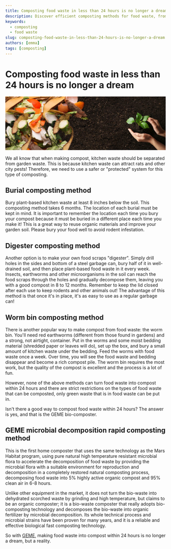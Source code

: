 ```yaml
---
title: Composting food waste in less than 24 hours is no longer a dream
description: Discover efficient composting methods for food waste, from traditional techniques to advanced solutions like the GEME bio-composter, which transforms waste into organic fertilizer in under 24 hours.
keywords:
  - composting
  - food waste
slug: composting-food-waste-in-less-than-24-hours-is-no-longer-a-dream
authors: [emma]
tags: [composting]
---
```


# Composting food waste in less than 24 hours is no longer a dream

![composting food waste](./img/img.png)


We all know that when making compost, kitchen waste should be separated from garden waste. This is because kitchen 
waste can attract rats and other city pests! Therefore, we need to use a safer or "protected" system for this type of 
composting.

<!-- truncate -->

## Burial composting method

Bury plant-based kitchen waste at least 8 inches below the soil. This composting method takes 6 months. The location of
each burial must be kept in mind. It is important to remember the location each time you bury your compost because 
it must be buried in a different place each time you make it! This is a great way to reuse organic materials and improve 
your garden soil. Please bury your food well to avoid rodent infestation.

## Digester composting method
Another option is to make your own food scraps "digester". Simply drill holes in the sides and bottom of a steel garbage 
can, bury half of it in well-drained soil, and then place plant-based food waste in it every week. Insects, earthworms 
and other microorganisms in the soil can reach the food scraps through the holes and gradually decompose them, 
leaving you with a good compost in 8 to 12 months. Remember to keep the lid closed after each use to keep rodents and 
other animals out! The advantage of this method is that once it's in place, it's as easy to use as a regular garbage can!

## Worm bin composting method
There is another popular way to make compost from food waste: the worm bin. You'll need red earthworms (different from 
those found in gardens) and a strong, not airtight, container. Put in the worms and some moist bedding material (shredded 
paper or leaves will do), set up the box, and bury a small amount of kitchen waste under the bedding. Feed the worms with 
food waste once a week. Over time, you will see the food waste and bedding disappear and become a rich compost pile. 
The worm bin requires the most work, but the quality of the compost is excellent and the process is a lot of fun.

However, none of the above methods can turn food waste into compost within 24 hours and there are strict restrictions on 
the types of food waste that can be composted, only green waste that is in food waste can be put in.

Isn't there a good way to compost food waste within 24 hours?
The answer is yes, and that is the GEME bio-composter.

## GEME microbial decomposition rapid composting method

This is the first home composter that uses the same technology as the Mars Habitat program, using pure natural high 
temperature resistant microbial flora to accelerate the decomposition of food waste by providing the microbial flora 
with a suitable environment for reproduction and decomposition in a completely restored natural composting process, 
decomposing food waste into 5% highly active organic compost and 95% clean air in 6-8 hours.

Unlike other equipment in the market, it does not turn the bio-waste into dehydrated scorched waste by grinding and high temperature, but claims to be an organic composter; it is a bio-waste composter that really adopts bio-composting technology and decomposes the bio-waste into organic fertilizer by microbial decomposition. Its whole technical process and microbial strains have been proven for many years, and it is a reliable and effective biological fast composting technology.

So with [GEME](https://www.geme.bio/product/geme), making food waste into compost within 24 hours is no longer a dream, but a reality.
